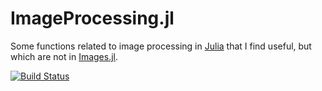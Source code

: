# ImageProcessing.jl

Some functions related to image processing in [Julia](http://julialang.org/)
that I find useful, but which are not in [Images.jl](https://github.com/timholy/Images.jl).

[![Build Status](https://travis-ci.org/uschmidt83/ImageProcessing.jl.svg?branch=master)](https://travis-ci.org/uschmidt83/ImageProcessing.jl)
